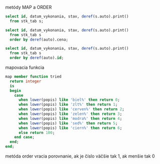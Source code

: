 metódy
MAP a ORDER

```sql
select id, datum_vykonania, stav, deref(s.auto).print() 
  from stk_tab s; 

select id, datum_vykonania, stav, deref(s.auto).print() 
  from stk_tab s 
  order by deref(auto).cena; 

select id, datum_vykonania, stav, deref(s.auto).print() 
  from stk_tab s 
  order by deref(auto).id;
```

mapovacia funkcia
```sql
map member function tried 
  return integer 
  is 
  begin 
    case 
	  when lower(popis) like 'biel%' then return 0; 
	  when lower(popis) like 'zlt%' then return 1; 
	  when lower(popis) like 'cerven%' then return 2; 
	  when lower(popis) like 'zelen%' then return 3; 
	  when lower(popis) like 'modra%' then return 4; 
	  when lower(popis) like 'sed%' then return 5; 
	  when lower(popis) like 'ciern%' then return 6; 
	  else return 100; 
	end case; 
  end; 
end;
```

metóda order vracia porovnanie, ak je číslo väčšie tak 1, ak menšie tak 0